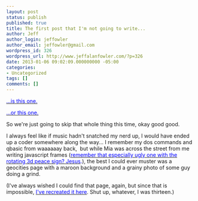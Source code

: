 ```yaml
---
layout: post
status: publish
published: true
title: The first post that I'm not going to write...
author: Jeff
author_login: jeffowler
author_email: jeffowler@gmail.com
wordpress_id: 326
wordpress_url: http://www.jeffalanfowler.com/?p=326
date: 2013-01-06 09:02:09.000000000 -05:00
categories:
- Uncategorized
tags: []
comments: []
---
```

<span style="color: #0000ff;"><a href="http://tenfingerstentoes.blogspot.com/2006/11/ok.html"><span style="color: #0000ff;">...is this one.</span></a></span>

<span style="color: #0000ff;"><a href="http://tenfingerstentoes.blogspot.com/2006/11/metablog-would-be-good-transformer-name.html" target="_blank"><span style="color: #0000ff;">...or this one.</span></a></span>

So we're just going to skip that whole thing this time, okay good good.

I always feel like if music hadn't snatched my nerd up, I would have ended up a coder somewhere along the way... I remember my dos commands and qbasic from waaaaaay back,  but while Mia was across the street from me writing javascript frames (<span style="color: #0000ff;"><a href="https://d27fcql9yjk2c0.cloudfront.net/assets/2089425/original/peace.gif?1284526602" target="_blank"><span style="color: #0000ff;">remember that especially ugly one with the rotating 3d peace sign? Jesus</span></a>.</span>), the best I could ever muster was a geocities page with a maroon background and a grainy photo of some guy doing a grind.

(I've always wished I could find that page, again, but since that is impossible, <span style="color: #0000ff;"><a href="/misc/index.html" target="_blank"><span style="color: #0000ff;">I've recreated it here</span></a></span>. Shut up, whatever, I was thirteen.)

&nbsp;

&nbsp;
